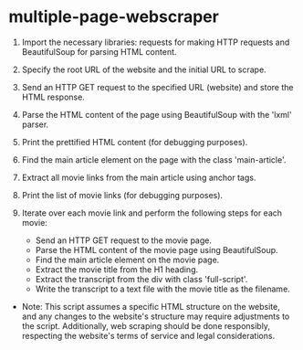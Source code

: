 # multiple-page-webscraper
1. Import the necessary libraries: requests for making HTTP requests and BeautifulSoup for parsing HTML content.

1. Specify the root URL of the website and the initial URL to scrape.

1. Send an HTTP GET request to the specified URL (website) and store the HTML response.

1. Parse the HTML content of the page using BeautifulSoup with the 'lxml' parser.

1. Print the prettified HTML content (for debugging purposes).

1. Find the main article element on the page with the class 'main-article'.

1. Extract all movie links from the main article using anchor tags.

1. Print the list of movie links (for debugging purposes).
   
1. Iterate over each movie link and perform the following steps for each movie:
   * Send an HTTP GET request to the movie page.
   * Parse the HTML content of the movie page using BeautifulSoup.
   * Find the main article element on the movie page.
   * Extract the movie title from the H1 heading.
   * Extract the transcript from the div with class 'full-script'.
   * Write the transcript to a text file with the movie title as the filename.

* Note: This script assumes a specific HTML structure on the website, and any changes to the website's structure may require adjustments to the script. Additionally, web scraping should be done responsibly, respecting the website's terms of service and legal considerations.
